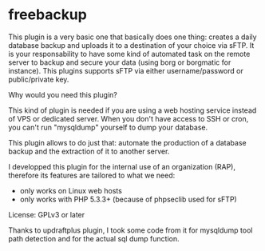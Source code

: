 # freebackup

This plugin is a very basic one that basically does one thing: creates a daily database backup and uploads it to a destination of your choice via sFTP.
It is your responsability to have some kind of automated task on the remote server to backup and secure your data (using borg or borgmatic for instance).
This plugins supports sFTP via either username/password or public/private key.

Why would you need this plugin?

This kind of plugin is needed if you are using a web hosting service instead of VPS or dedicated server.
When you don't have access to SSH or cron, you can't run "mysqldump" yourself to dump your database.

This plugin allows to do just that: automate the production of a database backup and the extraction of it to another server.

I developped this plugin for the internal use of an organization (RAP), therefore its features are tailored to what we need:

* only works on Linux web hosts
* only works with PHP 5.3.3+ (because of phpseclib used for sFTP)
 
License: GPLv3 or later

Thanks to updraftplus plugin, I took some code from it for mysqldump tool path detection and for the actual sql dump function.
